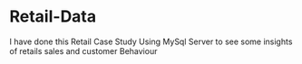# Retail-Data
I have done this Retail Case Study Using MySql Server  to see some insights of retails sales and customer Behaviour 

